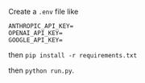 Create a `.env` file like

```
ANTHROPIC_API_KEY=
OPENAI_API_KEY=
GOOGLE_API_KEY=
```

then `pip install -r requirements.txt`

then `python run.py`.
